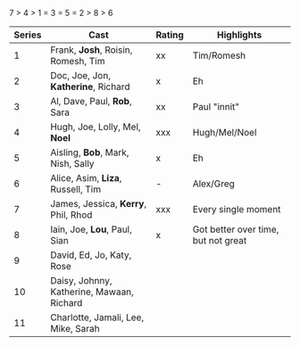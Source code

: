 7 > 4 > 1 = 3 = 5 = 2 > 8 > 6

|Series|Cast|Rating|Highlights|
|------|----|------|----------|
| 1    | Frank, **Josh**, Roisin, Romesh, Tim | xx | Tim/Romesh |
| 2    | Doc, Joe, Jon, **Katherine**, Richard | x | Eh |
| 3    | Al, Dave, Paul, **Rob**, Sara | xx | Paul "innit" |
| 4    | Hugh, Joe, Lolly, Mel, **Noel** | xxx | Hugh/Mel/Noel |
| 5    | Aisling, **Bob**, Mark, Nish, Sally | x | Eh |
| 6    | Alice, Asim, **Liza**, Russell, Tim | - | Alex/Greg |
| 7    | James, Jessica, **Kerry**, Phil, Rhod | xxx |Every single moment |
| 8    | Iain, Joe, **Lou**, Paul, Sian | x | Got better over time, but not great |
| 9    | David, Ed, Jo, Katy, Rose | | |
| 10   | Daisy, Johnny, Katherine, Mawaan, Richard | | |
| 11   | Charlotte, Jamali, Lee, Mike, Sarah | | |
